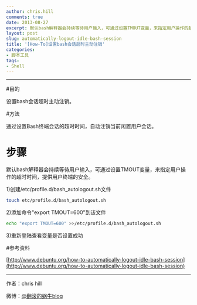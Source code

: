 ```yaml
---
author: chris.hill
comments: true
date: 2013-08-27
excerpt: 默认bash解释器会持续等待用户输入，可通过设置TMOUT变量，来指定用户操作的超时时间，提供用户终端的安全性。
layout: post
slug: automatically-logout-idle-bash-session
title: '[How-To]设置bash会话超时主动注销'
categories:
- 脚本工具
tags:
- Shell
---
```


* * *







#目的





设置bash会话超时主动注销。







#方法





通过设置Bash终端会话的超时时间，自动注销当前闲置用户会话。




<!-- more -->


# 步骤





默认bash解释器会持续等待用户输入，可通过设置TMOUT变量，来指定用户操作的超时时间，提供用户终端的安全。  

1)创建/etc/profile.d/bash_autologout.sh文件




    
    
```sh
touch etc/profile.d/bash_autologout.sh
```   





2)添加命令"export TMOUT=600"到该文件




    
```sh
echo "export TMOUT=600" >>/etc/profile.d/bash_autologout.sh
```





3)重新登陆查看变量是否设置成功







#参考资料





[http://www.debuntu.org/how-to-automatically-logout-idle-bash-session](http://www.debuntu.org/how-to-automatically-logout-idle-bash-session)


-------


作者：chris hill





微博：[@翻滚的蜗牛blog](http://www.weibo.com/weittor)



